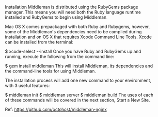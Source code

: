 Installation
Middleman is distributed using the RubyGems package manager. This means you will need both the Ruby language runtime installed and RubyGems to begin using Middleman.

Mac OS X comes prepackaged with both Ruby and Rubygems, however, some of the Middleman's dependencies need to be compiled during installation and on OS X that requires Xcode Command Line Tools. Xcode can be installed from the terminal:

$ xcode-select --install
Once you have Ruby and RubyGems up and running, execute the following from the command line:

$ gem install middleman
This will install Middleman, its dependencies and the command-line tools for using Middleman.

The installation process will add one new command to your environment, with 3 useful features:

$ middleman init
$ middleman server
$ middleman build
The uses of each of these commands will be covered in the next section, Start a New Site.


Ref: https://github.com/octohost/middleman-nginx